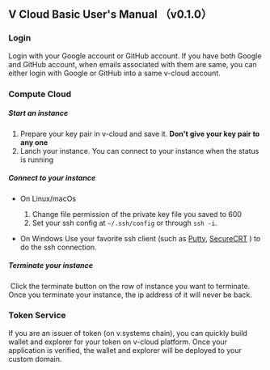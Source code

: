 ## V Cloud Basic User's Manual （v0.1.0）
### Login

Login with your Google account or GitHub account. If you have both Google and GitHub account, when emails associated with them are same, you can either login with Google or GitHub into a same v-cloud account.

### Compute Cloud

##### Start an instance

1. Prepare your key pair in v-cloud and save it. **Don't give your key pair to any one**
2. Lanch your instance. You can connect to your instance when the status is running

##### Connect to your instance
   - On Linux/macOs
      1. Change file permission of the private key file you saved to 600
      2. Set your ssh config at `~/.ssh/config` or through `ssh -i`.

   - On Windows
      Use your favorite ssh client (such as [Putty](https://www.chiark.greenend.org.uk/~sgtatham/putty/latest.html), [SecureCRT](https://www.vandyke.com/products/securecrt/) ) to do the ssh connection.

##### Terminate your instance

​	Click the terminate button on the row of instance you want to terminate. Once you terminate your instance, the ip address of it will never be back.

### Token Service

If you are an issuer of token (on v.systems chain), you can quickly build wallet and explorer for your token on v-cloud platform. Once your application is verified, the wallet and explorer will be deployed to your custom domain.

